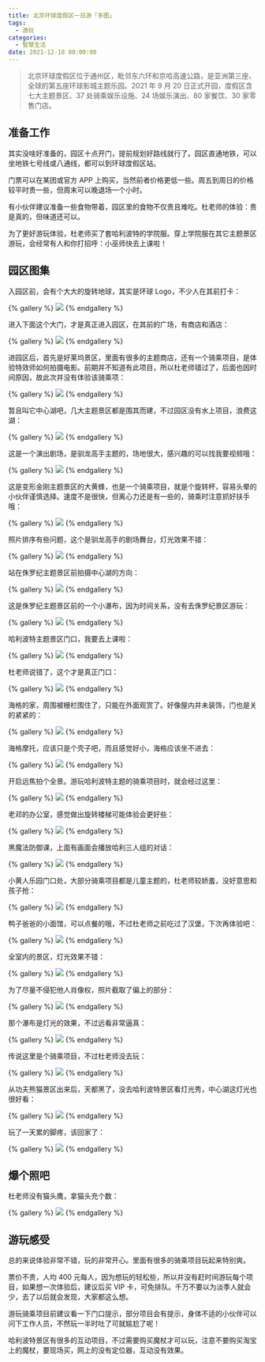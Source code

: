 ```yaml
---
title: 北京环球度假区一日游「多图」
tags:
  - 游玩
categories:
  - 智慧生活
date: 2021-12-18 00:00:00
---
```


> 北京环球度假区位于通州区，毗邻东六环和京哈高速公路，是亚洲第三座、全球的第五座环球影城主题乐园。2021 年 9 月 20 日正式开园，度假区含七大主题景区、37 处骑乘娱乐设施、24 场娱乐演出、80 家餐饮、30 家零售门店。

<!-- more -->

## 准备工作

其实没啥好准备的，园区十点开门，提前规划好路线就行了。园区直通地铁，可以坐地铁七号线或八通线，都可以到环球度假区站。

门票可以在某团或官方 APP 上购买，当然前者价格更低一些。周五到周日的价格较平时贵一些，但周末可以晚退场一个小时。

有小伙伴建议准备一些食物带着，园区里的食物不仅贵且难吃。杜老师的体验：贵是真的，但味道还可以。

为了更好游玩体验，杜老师买了套哈利波特的学院服。穿上学院服在其它主题景区游玩，会经常有人和你打招呼：小巫师快去上课啦！

## 园区图集

入园区前，会有个大大的旋转地球，其实是环球 Logo，不少人在其前打卡：

{% gallery %}
![](https://cdn.dusays.com/2021/12/414-1.jpg)
{% endgallery %}

进入下面这个大门，才是真正进入园区，在其前的广场，有商店和酒店：

{% gallery %}
![](https://cdn.dusays.com/2021/12/414-2.jpg)
{% endgallery %}

进园区后，首先是好莱坞景区，里面有很多的主题商店，还有一个骑乘项目，是体验特效师如何拍摄电影。前期并不知道有此项目，所以杜老师错过了，后面也因时间原因，故此次并没有体验该骑乘项：

{% gallery %}
![](https://cdn.dusays.com/2021/12/414-3.jpg)
{% endgallery %}

暂且叫它中心湖吧，几大主题景区都是围其而建，不过园区没有水上项目，浪费这湖：

{% gallery %}
![](https://cdn.dusays.com/2021/12/414-4.jpg)
{% endgallery %}

这是一个演出剧场，是驯龙高手主题的，场地很大，感兴趣的可以找我要视频哦：

{% gallery %}
![](https://cdn.dusays.com/2021/12/414-5.jpg)
{% endgallery %}

这是变形金刚主题景区的大黄蜂，也是一个骑乘项目，就是个旋转杯，容易头晕的小伙伴谨慎选择。速度不是很快，但离心力还是有一些的，骑乘时注意抓好扶手哦：

{% gallery %}
![](https://cdn.dusays.com/2021/12/414-6.jpg)
{% endgallery %}

照片排序有些问题，这个是驯龙高手的剧场舞台，灯光效果不错：

{% gallery %}
![](https://cdn.dusays.com/2021/12/414-7.jpg)
{% endgallery %}

站在侏罗纪主题景区前拍摄中心湖的方向：

{% gallery %}
![](https://cdn.dusays.com/2021/12/414-8.jpg)
{% endgallery %}

这是侏罗纪主题景区前的一个小瀑布，因为时间关系，没有去侏罗纪景区游玩：

{% gallery %}
![](https://cdn.dusays.com/2021/12/414-9.jpg)
{% endgallery %}

哈利波特主题景区门口，我要去上课啦：

{% gallery %}
![](https://cdn.dusays.com/2021/12/414-10.jpg)
{% endgallery %}

杜老师说错了，这个才是真正门口：

{% gallery %}
![](https://cdn.dusays.com/2021/12/414-11.jpg)
{% endgallery %}

海格的家，周围被栅栏围住了，只能在外面观赏了。好像屋内并未装饰，门也是关的紧紧的：

{% gallery %}
![](https://cdn.dusays.com/2021/12/414-12.jpg)
{% endgallery %}

海格摩托，应该只是个壳子吧，而且感觉好小，海格应该坐不进去：

{% gallery %}
![](https://cdn.dusays.com/2021/12/414-13.jpg)
{% endgallery %}

开启远焦拍个全景。游玩哈利波特主题的骑乘项目时，就会经过这里：

{% gallery %}
![](https://cdn.dusays.com/2021/12/414-14.jpg)
{% endgallery %}

老邓的办公室，感觉做出旋转楼梯可能体验会更好些：

{% gallery %}
![](https://cdn.dusays.com/2021/12/414-15.jpg)
{% endgallery %}

黑魔法防御课，上面有画面会播放哈利三人组的对话：

{% gallery %}
![](https://cdn.dusays.com/2021/12/414-16.jpg)
{% endgallery %}

小黄人乐园门口处，大部分骑乘项目都是儿童主题的，杜老师较娇羞，没好意思和孩子抢：

{% gallery %}
![](https://cdn.dusays.com/2021/12/414-17.jpg)
{% endgallery %}

鸭子爸爸的小面馆，可以点餐的哦，不过杜老师之前吃过了汉堡，下次再体验吧：

{% gallery %}
![](https://cdn.dusays.com/2021/12/414-18.jpg)
{% endgallery %}

全室内的景区，灯光效果不错：

{% gallery %}
![](https://cdn.dusays.com/2021/12/414-19.jpg)
{% endgallery %}

为了尽量不侵犯他人肖像权，照片截取了偏上的部分：

{% gallery %}
![](https://cdn.dusays.com/2021/12/414-20.jpg)
{% endgallery %}

那个瀑布是灯光的效果，不过远看非常逼真：

{% gallery %}
![](https://cdn.dusays.com/2021/12/414-21.jpg)
{% endgallery %}

传说这里是个骑乘项目，不过杜老师没去玩：

{% gallery %}
![](https://cdn.dusays.com/2021/12/414-22.jpg)
{% endgallery %}

从功夫熊猫景区出来后，天都黑了，没去哈利波特景区看灯光秀，中心湖这灯光也很好看：

{% gallery %}
![](https://cdn.dusays.com/2021/12/414-23.jpg)
{% endgallery %}

玩了一天累的脚疼，该回家了：

{% gallery %}
![](https://cdn.dusays.com/2021/12/414-24.jpg)
{% endgallery %}

## 爆个照吧

杜老师没有猫头鹰，拿猫头充个数：

{% gallery %}
![](https://cdn.dusays.com/2021/12/414-25.jpg)
{% endgallery %}

## 游玩感受

总的来说体验非常不错，玩的非常开心。里面有很多的骑乘项目玩起来特别爽。

票价不贵，人均 400 元每人，因为想玩的轻松些，所以并没有赶时间游玩每个项目，如果想一次体验后，建议后买 VIP 卡，可免排队。千万不要以为淡季人就会少，去了以后就会发现，大家都这么想。

游玩骑乘项目前建议看一下门口提示，部分项目会有提示，身体不适的小伙伴可以问下工作人员，不然玩一半时吐了可就尴尬了呢！

哈利波特景区有很多的互动项目，不过需要购买魔杖才可以玩，注意不要购买淘宝上的魔杖，要现场买，网上的没有定位器，互动没有效果。
